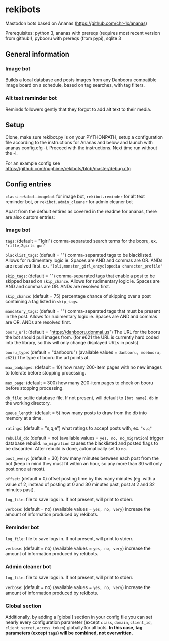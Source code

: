# rekibots
Mastodon bots based on Ananas (https://github.com/chr-1x/ananas)

Prerequisites: python 3, ananas with prereqs (requires most recent version from github!), pybooru with prereqs (from pypi), sqlite 3

## General information

### Image bot
Builds a local database and posts images from any Danbooru compatible image board on a schedule, based on tag searches, with tag filters.

### Alt text reminder bot
Reminds followers gently that they forgot to add alt text to their media.

## Setup
Clone, make sure rekibot.py is on your PYTHONPATH, setup a configuration file according to the instructions for Ananas and below and launch with ananas config.cfg -i. Proceed with the instructions. Next time run without the -i.

For an example config see https://github.com/puphime/rekibots/blob/master/debug.cfg

## Config entries

`class`: `rekibot.imagebot` for image bot, `rekibot.reminder` for alt text reminder bot, or `rekibot.admin_cleaner` for admin cleaner bot

Apart from the default entires as covered in the readme for ananas, there are also custom entries:

### Image bot

`tags`: (default = "1girl") comma-separated search terms for the booru, ex. `"rifle,2girls gun"`

`blacklist_tags`: (default = "") comma-separated tags to be blacklisted. Allows for rudimentary logic ie. Spaces are AND and commas are OR. ANDs are resolved first. ex. `"loli,monster_girl_encyclopedia character_profile"`

`skip_tags`: (default = "") comma-separated tags that enable a post to be skipped based on `skip_chance`. Allows for rudimentary logic ie. Spaces are AND and commas are OR. ANDs are resolved first.

`skip_chance`: (default = 75) percentage chance of skipping over a post containing a tag listed in `skip_tags`.

`mandatory_tags`: (default = "") comma-separated tags that must be present in the post. Allows for rudimentary logic ie. Spaces are AND and commas are OR. ANDs are resolved first.

`booru_url`: (default = "https://danbooru.donmai.us") The URL for the booru the bot should pull images from. (for e621 the URL is currently hard coded into the library, so this will only change displayed URLs in posts)

`booru_type`: (default = "danbooru") (available values = `danbooru, moebooru, e621`) The type of booru the url points at.

`max_badpages`: (default = 10) how many 200-item pages with no new images to tolerate before stopping processing.

`max_page`: (default = 300) how many 200-item pages to check on booru before stopping processing.

`db_file`: sqlite database file. If not present, will default to `[bot name].db` in the working directory.

`queue_length`: (default = 5) how many posts to draw from the db into memory at a time.

`ratings`: (default = "s,q,e") what ratings to accept posts with, ex. `"s,q"`

`rebuild_db`: (default = no) (available values = `yes, no, no_migration`) trigger database rebuild. `no_migration` causes the blacklisted and posted flags to be discarded. After rebuild is done, automatically set to `no`.

`post_every`: (default = 30) how many minutes between each post from the bot (keep in mind they must fit within an hour, so any more than 30 will only post once at most).

`offset`: (default = 0) offset posting time by this many minutes (eg. with a value of 2, instead of posting at 0 and 30 minutes past, post at 2 and 32 minutes past).

`log_file`: file to save logs in. If not present, will print to stderr.

`verbose`: (default = no) (available values = `yes, no, very`) increase the amount of information produced by rekibots.

### Reminder bot

`log_file`: file to save logs in. If not present, will print to stderr.

`verbose`: (default = no) (available values = `yes, no, very`) increase the amount of information produced by rekibots.

### Admin cleaner bot

`log_file`: file to save logs in. If not present, will print to stderr.

`verbose`: (default = no) (available values = `yes, no, very`) increase the amount of information produced by rekibots.

### Global section

Additionally, by adding a [global] section in your config file you can set nearly every configuration parameter (except `class`, `domain`, `client_id`, `client_secret`, `access_token`) globally for all bots. **In this case, tag parameters (except `tags`) will be combined, not overwritten.**
